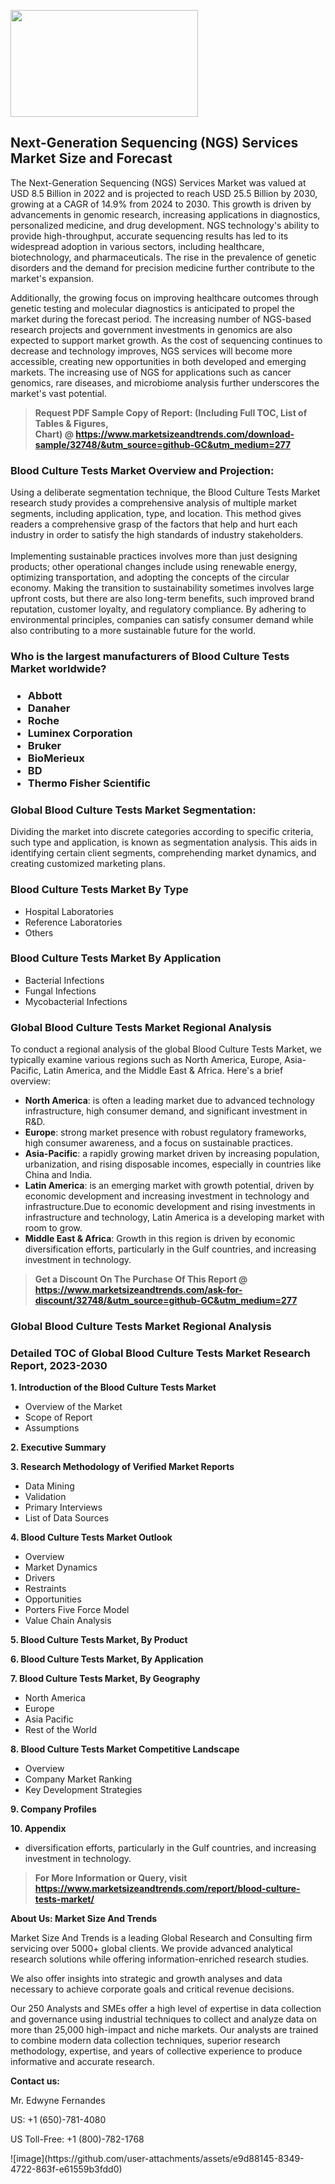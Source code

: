 <p><img class="alignnone size-medium wp-image-20088" src="https://ffe5etoiles.com/wp-content/uploads/2024/12/MST1-300x171.png" alt="" width="300" height="171" /></p><h2>Next-Generation Sequencing (NGS) Services Market Size and Forecast</h2><p>The Next-Generation Sequencing (NGS) Services Market was valued at USD 8.5 Billion in 2022 and is projected to reach USD 25.5 Billion by 2030, growing at a CAGR of 14.9% from 2024 to 2030. This growth is driven by advancements in genomic research, increasing applications in diagnostics, personalized medicine, and drug development. NGS technology's ability to provide high-throughput, accurate sequencing results has led to its widespread adoption in various sectors, including healthcare, biotechnology, and pharmaceuticals. The rise in the prevalence of genetic disorders and the demand for precision medicine further contribute to the market's expansion.</p><p>Additionally, the growing focus on improving healthcare outcomes through genetic testing and molecular diagnostics is anticipated to propel the market during the forecast period. The increasing number of NGS-based research projects and government investments in genomics are also expected to support market growth. As the cost of sequencing continues to decrease and technology improves, NGS services will become more accessible, creating new opportunities in both developed and emerging markets. The increasing use of NGS for applications such as cancer genomics, rare diseases, and microbiome analysis further underscores the market's vast potential.</p></p><blockquote id="" class=""><strong>Request PDF Sample Copy of Report: (Including Full TOC, List of Tables &amp; Figures, Chart)&nbsp;@&nbsp;<strong><a href="https://www.marketsizeandtrends.com/download-sample/32748/&utm_source=github-GC&utm_medium=277" target="_blank">https://www.marketsizeandtrends.com/download-sample/32748/&utm_source=github-GC&utm_medium=277</a></strong></strong></blockquote><h3 id="" class="">Blood Culture Tests Market&nbsp;Overview and Projection:</h3><p id="" class="">Using a deliberate segmentation technique, the Blood Culture Tests Market research study provides a comprehensive analysis of multiple market segments, including application, type, and location. This method gives readers a comprehensive grasp of the factors that help and hurt each industry in order to satisfy the high standards of industry stakeholders. <br /> <br />Implementing sustainable practices involves more than just designing products; other operational changes include using renewable energy, optimizing transportation, and adopting the concepts of the circular economy. Making the transition to sustainability sometimes involves large upfront costs, but there are also long-term benefits, such improved brand reputation, customer loyalty, and regulatory compliance. By adhering to environmental principles, companies can satisfy consumer demand while also contributing to a more sustainable future for the world.</p><h3 id="" class="">Who is the largest manufacturers of&nbsp;Blood Culture Tests Market worldwide?</h3><h3 class=""><p><ul><li>Abbott </li><li> Danaher </li><li> Roche </li><li> Luminex Corporation </li><li> Bruker </li><li> BioMerieux </li><li> BD </li><li> Thermo Fisher Scientific</li></ul></p></h3><h3 id="" class="">Global&nbsp;Blood Culture Tests Market Segmentation:</h3><p id="" class="">Dividing the market into discrete categories according to specific criteria, such type and application, is known as segmentation analysis. This aids in identifying certain client segments, comprehending market dynamics, and creating customized marketing plans.</p><h3 id="" class="">Blood Culture Tests Market&nbsp;By Type</h3><p><p><ul><li>Hospital Laboratories</li><li> Reference Laboratories</li><li> Others</p></li></ul></p></p><h3 id="" class="">Blood Culture Tests Market&nbsp;By Application</h3><p class=""><p><ul><li>Bacterial Infections</li><li> Fungal Infections</li><li> Mycobacterial Infections</li></ul></p></p><h3 id="" class="">Global Blood Culture Tests Market Regional Analysis</h3><p id="" class="">To conduct a regional analysis of the global Blood Culture Tests Market, we typically examine various regions such as North America, Europe, Asia-Pacific, Latin America, and the Middle East &amp; Africa. Here's a brief overview:</p><ul><li><strong>North America</strong>: is often a leading market due to advanced technology infrastructure, high consumer demand, and significant investment in R&amp;D.</li><li><strong>Europe</strong>: strong market presence with robust regulatory frameworks, high consumer awareness, and a focus on sustainable practices.</li><li><strong>Asia-Pacific</strong>: a rapidly growing market driven by increasing population, urbanization, and rising disposable incomes, especially in countries like China and India.</li><li><strong>Latin America</strong>: is an emerging market with growth potential, driven by economic development and increasing investment in technology and infrastructure.Due to economic development and rising investments in infrastructure and technology, Latin America is a developing market with room to grow.</li><li><strong>Middle East &amp; Africa</strong>: Growth in this region is driven by economic diversification efforts, particularly in the Gulf countries, and increasing investment in technology.</li></ul><blockquote id="" class=""><strong>Get a Discount On The Purchase Of This Report @ <strong><a href="https://www.marketsizeandtrends.com/ask-for-discount/32748/&utm_source=github-GC&utm_medium=277" target="_blank">https://www.marketsizeandtrends.com/ask-for-discount/32748/&utm_source=github-GC&utm_medium=277</a></strong></strong></blockquote><h3 id="" class="">Global Blood Culture Tests Market Regional Analysis</h3><h3 id="" class="">Detailed TOC of Global Blood Culture Tests Market Research Report, 2023-2030</h3><p id="" class=""><strong>1. Introduction of the Blood Culture Tests Market</strong></p><ul><li>Overview of the Market</li><li>Scope of Report</li><li>Assumptions</li></ul><p id="" class=""><strong>2. Executive Summary</strong></p><p id="" class=""><strong>3. Research Methodology of Verified Market Reports</strong></p><ul><li>Data Mining</li><li>Validation</li><li>Primary Interviews</li><li>List of Data Sources</li></ul><p id="" class=""><strong>4. Blood Culture Tests Market Outlook</strong></p><ul><li>Overview</li><li>Market Dynamics</li><li>Drivers</li><li>Restraints</li><li>Opportunities</li><li>Porters Five Force Model</li><li>Value Chain Analysis</li></ul><p id="" class=""><strong>5. Blood Culture Tests Market, By Product</strong></p><p id="" class=""><strong>6. Blood Culture Tests Market, By Application</strong></p><p id="" class=""><strong>7. Blood Culture Tests Market, By Geography</strong></p><ul><li>North America</li><li>Europe</li><li>Asia Pacific</li><li>Rest of the World</li></ul><p id="" class=""><strong>8. Blood Culture Tests Market Competitive Landscape</strong></p><ul><li>Overview</li><li>Company Market Ranking</li><li>Key Development Strategies</li></ul><p id="" class=""><strong>9. Company Profiles</strong></p><p id="" class=""><strong>10. Appendix</strong></p><ul><li>diversification efforts, particularly in the Gulf countries, and increasing investment in technology.</li></ul><blockquote id="" class=""><strong>For More Information or Query, visit <strong><strong><a href="https://www.marketsizeandtrends.com/report/blood-culture-tests-market/" target="_blank">https://www.marketsizeandtrends.com/report/blood-culture-tests-market/</a></strong></strong></strong></blockquote><p id="" class=""><strong>About Us: Market Size And Trends</strong></p><p id="" class="">Market Size And Trends is a leading Global Research and Consulting firm servicing over 5000+ global clients. We provide advanced analytical research solutions while offering information-enriched research studies.</p><p id="" class="">We also offer insights into strategic and growth analyses and data necessary to achieve corporate goals and critical revenue decisions.</p><p id="" class="">Our 250 Analysts and SMEs offer a high level of expertise in data collection and governance using industrial techniques to collect and analyze data on more than 25,000 high-impact and niche markets. Our analysts are trained to combine modern data collection techniques, superior research methodology, expertise, and years of collective experience to produce informative and accurate research.</p><p id="" class=""><strong>Contact us:</strong></p><p id="" class="">Mr. Edwyne Fernandes</p><p id="" class="">US: +1 (650)-781-4080</p><p id="" class="">US Toll-Free: +1 (800)-782-1768</p>
![image](https://github.com/user-attachments/assets/e9d88145-8349-4722-863f-e61559b3fdd0)
